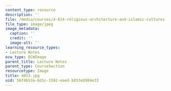 ```yaml
---
content_type: resource
description: ''
file: /media/courses/4-614-religious-architecture-and-islamic-cultures-fall-2002/56f4b53abd1c1592eaedb853eb984e33_4013.jpg
file_type: image/jpeg
image_metadata:
  caption: ''
  credit: ''
  image-alt: ''
learning_resource_types:
- Lecture Notes
ocw_type: OCWImage
parent_title: Lecture Notes
parent_type: CourseSection
resourcetype: Image
title: 4013.jpg
uid: 56f4b53a-bd1c-1592-eaed-b853eb984e33
---
```

